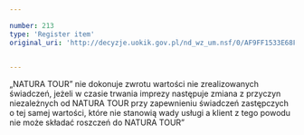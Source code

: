 ```yaml
---

number: 213
type: 'Register item'
original_uri: 'http://decyzje.uokik.gov.pl/nd_wz_um.nsf/0/AF9FF1533E68F42EC12572DD00329481?OpenDocument'


---
```


„NATURA TOUR” nie dokonuje zwrotu wartości nie zrealizowanych świadczeń, jeżeli w czasie trwania imprezy następuje zmiana z przyczyn niezależnych od  NATURA TOUR przy zapewnieniu świadczeń zastępczych o tej samej wartości, które nie stanowią wady usługi a klient z tego powodu nie może składać roszczeń do NATURA TOUR”
